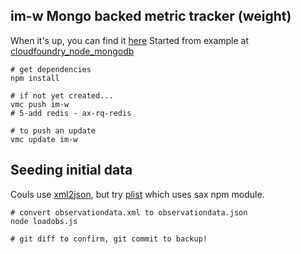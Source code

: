 ## im-w Mongo backed metric tracker (weight)
When it's up, you can find it [here](http://im-w.cloudfoundry.com)
Started from example at
  [cloudfoundry_node_mongodb](https://github.com/gatesvp/cloudfoundry_node_mongodb.git)

    # get dependencies
    npm install
    
    # if not yet created...
    vmc push im-w
    # 5-add redis - ax-rq-redis
    
    # to push an update
    vmc update im-w


## Seeding initial data
Couls use [xml2json](https://github.com/buglabs/node-xml2json), but try [plist](https://github.com/TooTallNate/node-plist) which uses sax npm module.

    # convert observationdata.xml to observationdata.json
    node loadobs.js
    
    # git diff to confirm, git commit to backup!